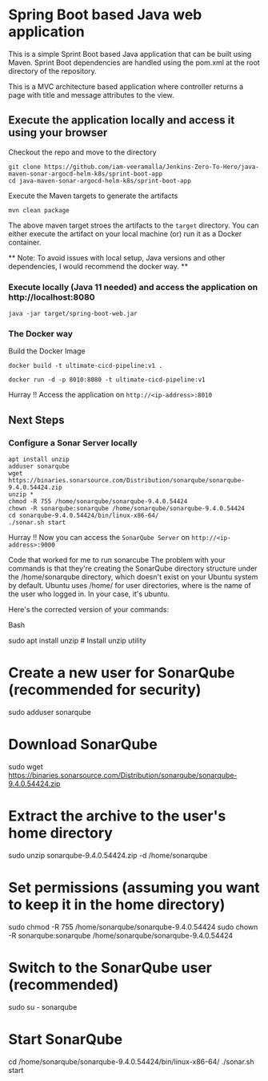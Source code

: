 # Spring Boot based Java web application
 
This is a simple Sprint Boot based Java application that can be built using Maven. Sprint Boot dependencies are handled using the pom.xml 
at the root directory of the repository.

This is a MVC architecture based application where controller returns a page with title and message attributes to the view.

## Execute the application locally and access it using your browser

Checkout the repo and move to the directory

```
git clone https://github.com/iam-veeramalla/Jenkins-Zero-To-Hero/java-maven-sonar-argocd-helm-k8s/sprint-boot-app
cd java-maven-sonar-argocd-helm-k8s/sprint-boot-app
```

Execute the Maven targets to generate the artifacts

```
mvn clean package
```

The above maven target stroes the artifacts to the `target` directory. You can either execute the artifact on your local machine
(or) run it as a Docker container.

** Note: To avoid issues with local setup, Java versions and other dependencies, I would recommend the docker way. **


### Execute locally (Java 11 needed) and access the application on http://localhost:8080

```
java -jar target/spring-boot-web.jar
```

### The Docker way

Build the Docker Image

```
docker build -t ultimate-cicd-pipeline:v1 .
```

```
docker run -d -p 8010:8080 -t ultimate-cicd-pipeline:v1
```

Hurray !! Access the application on `http://<ip-address>:8010`


## Next Steps

### Configure a Sonar Server locally

```
apt install unzip
adduser sonarqube
wget https://binaries.sonarsource.com/Distribution/sonarqube/sonarqube-9.4.0.54424.zip
unzip *
chmod -R 755 /home/sonarqube/sonarqube-9.4.0.54424
chown -R sonarqube:sonarqube /home/sonarqube/sonarqube-9.4.0.54424
cd sonarqube-9.4.0.54424/bin/linux-x86-64/
./sonar.sh start
```

Hurray !! Now you can access the `SonarQube Server` on `http://<ip-address>:9000` 


Code that worked for me to run sonarcube
The problem with your commands is that they're creating the SonarQube directory structure under the /home/sonarqube directory, which doesn't exist on your Ubuntu system by default. Ubuntu uses /home/<username> for user directories, where <username> is the name of the user who logged in. In your case, it's ubuntu.

Here's the corrected version of your commands:

Bash

sudo apt install unzip  # Install unzip utility

# Create a new user for SonarQube (recommended for security)
sudo adduser sonarqube

# Download SonarQube
sudo wget https://binaries.sonarsource.com/Distribution/sonarqube/sonarqube-9.4.0.54424.zip

# Extract the archive to the user's home directory
sudo unzip sonarqube-9.4.0.54424.zip -d /home/sonarqube

# Set permissions (assuming you want to keep it in the home directory)
sudo chmod -R 755 /home/sonarqube/sonarqube-9.4.0.54424
sudo chown -R sonarqube:sonarqube /home/sonarqube/sonarqube-9.4.0.54424

# Switch to the SonarQube user (recommended)
sudo su - sonarqube

# Start SonarQube
cd /home/sonarqube/sonarqube-9.4.0.54424/bin/linux-x86-64/
./sonar.sh start

